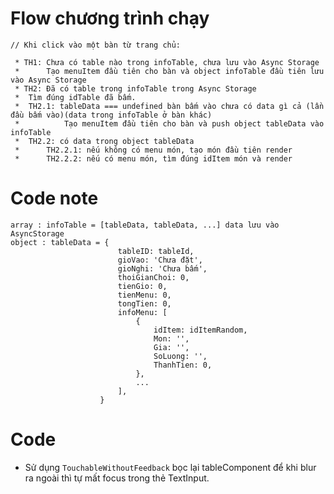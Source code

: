 # Flow chương trình chạy

    // Khi click vào một bàn từ trang chủ:

     * TH1: Chưa có table nào trong infoTable, chưa lưu vào Async Storage
     *      Tạo menuItem đầu tiên cho bàn và object infoTable đầu tiên lưu vào Async Storage
     * TH2: Đã có table trong infoTable trong Async Storage
     *  Tìm đúng idTable đã bấm.
     *  TH2.1: tableData === undefined bàn bấm vào chưa có data gì cả (lần đầu bấm vào)(data trong infoTable ở bàn khác)
     *          Tạo menuItem đầu tiên cho bàn và push object tableData vào infoTable
     *  TH2.2: có data trong object tableData
     *      TH2.2.1: nếu không có menu món, tạo món đầu tiên render
     *      TH2.2.2: nếu có menu món, tìm đúng idItem món và render

# Code note

```
array : infoTable = [tableData, tableData, ...] data lưu vào AsyncStorage
object : tableData = {
                        tableID: tableId,
                        gioVao: 'Chưa đặt',
                        gioNghi: 'Chưa bấm',
                        thoiGianChoi: 0,
                        tienGio: 0,
                        tienMenu: 0,
                        tongTien: 0,
                        infoMenu: [
                            {
                                idItem: idItemRandom,
                                Mon: '',
                                Gia: '',
                                SoLuong: '',
                                ThanhTien: 0,
                            },
                            ...
                        ],
                    }
```

# Code

-   Sử dụng `TouchableWithoutFeedback` bọc lại tableComponent để khi blur ra ngoài thì tự mất focus trong thẻ TextInput.
